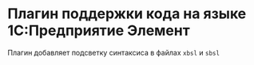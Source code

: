 # Плагин поддержки кода на языке 1С:Предприятие Элемент

Плагин добавляет подсветку синтаксиса в файлах `xbsl` и `sbsl`
